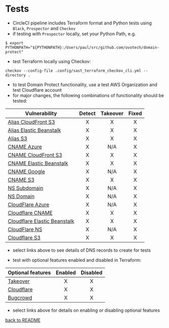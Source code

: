 # Tests

* CircleCI pipeline includes Terraform format and Python tests using `Black`, `Prospector` and `Checkov`
* if testing with `Prospector` locally, set your Python Path, e.g.
```
$ export PYTHONPATH="${PYTHONPATH}:/Users/paul/src/github.com/ovotech/domain-protect"
```
* test Terraform locally using Checkov:
```
checkov --config-file .config/sast_terraform_checkov_cli.yml --directory .
```
* to test Domain Protect functionality, use a test AWS Organization and test Cloudflare account
* for major changes, the following combinations of functionality should be tested:

|Vulnerability           |Detect |Takeover | Fixed |
|------------------------|:-:|:-:|:-:|
|[Alias CloudFront S3](test-records/alias-cloudfront.md)     |X|X|X|
|[Alias Elastic Beanstalk](test-records/alias-eb.md) |X|X|X|
|[Alias S3](test-records/alias-s3.md)|X|X|X|
|[CNAME Azure](test-records/cname-azure.md)|X|N/A|X|
|[CNAME CloudFront S3](test-records/cname-cloudfront.md)|X|X|X|
|[CNAME Elastic Beanstalk](test-records/cname-eb.md) |X|X|X|
|[CNAME Google](test-records/cname-google.md)            |X|N/A|X|
|[CNAME S3](test-records/cname-s3.md) |X|X|X|
|[NS Subdomain](test-records/ns-subdomain.md)|X|N/A|X|
|[NS Domain](test-records/ns-domain.md)|X|N/A|X|
|[CloudFlare Azure](test-records/cloudflare-azure.md)|X|N/A|X|
|[Cloudflare CNAME](test-records/cloudflare-cname.md)|X|X|X|
|[Cloudflare Elastic Beanstalk](test-records/cloudflare-eb.md)|X|X|X|
|[CloudFlare NS](test-records/cloudflare-ns.md)|X|N/A|X|
|[Cloudflare S3](test-records/cloudflare-s3.md)|X|X|X|

* select links above to see details of DNS records to create for tests

* test with optional features enabled and disabled in Terraform:

| Optional features |Enabled |Disabled |
|-------------------|:-:|:-:|
| [Takeover](automated-takeover.md)| X | X |
| [Cloudflare](cloudflare.md)| X | X |
| [Bugcrowd](bugcrowd.md)| X | X |

* select links above for details on enabling or disabling optional features

[back to README](../README.md)